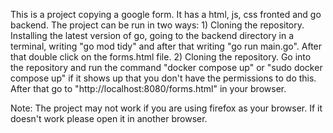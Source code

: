 This is a project copying a google form. It has a html, js, css fronted and go backend. The project can be run in two ways:
    1) Cloning the repository. Installing the latest version of go, going to the backend directory in a terminal, writing "go mod tidy" and after that writing "go run main.go". After that double click on the forms.html file.
    2) Cloning the repository. Go into the repository and run the command "docker compose up" or "sudo docker compose up" if it shows up that you don't have the permissions to do this. After that go to "http://localhost:8080/forms.html" in your browser.

Note: The project may not work if you are using firefox as your browser. If it doesn't work please open it in another browser.
